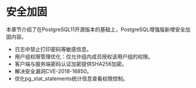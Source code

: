 # 安全加固<a name="rds_04_0010"></a>

本章节介绍了在PostgreSQL11开源版本的基础上，PostgreSQL增强版新增安全加固内容。

-   日志中禁止打印密码等敏感信息。
-   用户组权限管理优化：仅允许组内成员授权该用户组的权限。
-   客户端与服务端密码认证加密提供SHA256加密。
-   解决安全漏洞CVE-2018-16850。
-   优化pg\_stat\_statements统计信息查看权限控制。

